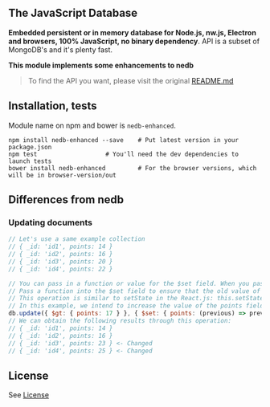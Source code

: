 ## The JavaScript Database

**Embedded persistent or in memory database for Node.js, nw.js, Electron and browsers, 100% JavaScript, no binary dependency**. API is a subset of MongoDB's and it's plenty fast.

**This module implements some enhancements to nedb**

> To find the API you want, please visit the original [README.md](https://github.com/louischatriot/nedb/blob/master/README.md)

## Installation, tests
Module name on npm and bower is `nedb-enhanced`.

```
npm install nedb-enhanced --save    # Put latest version in your package.json
npm test                   # You'll need the dev dependencies to launch tests
bower install nedb-enhanced         # For the browser versions, which will be in browser-version/out
```

## Differences from nedb
### Updating documents
```javascript
// Let's use a same example collection
// { _id: 'id1', points: 14 }
// { _id: 'id2', points: 16 }
// { _id: 'id3', points: 20 }
// { _id: 'id4', points: 22 }

// You can pass in a function or value for the $set field. When you pass in a function, the old value of the document will be passed for the first parameter of the function
// Pass a function into the $set field to ensure that the old value of each document can be obtained when updating it
// This operation is similar to setState in the React.js: this.setState((value) => value + 3), you can get the old value immediately
// In this example, we intend to increase the value of the points field of documents with points greater than 17 by 3
db.update({ $gt: { points: 17 } }, { $set: { points: (previous) => previous + 3 } } )
// We can obtain the following results through this operation:
// { _id: 'id1', points: 14 }
// { _id: 'id2', points: 16 }
// { _id: 'id3', points: 23 } <- Changed
// { _id: 'id4', points: 25 } <- Changed
```


## License

See [License](LICENSE)
